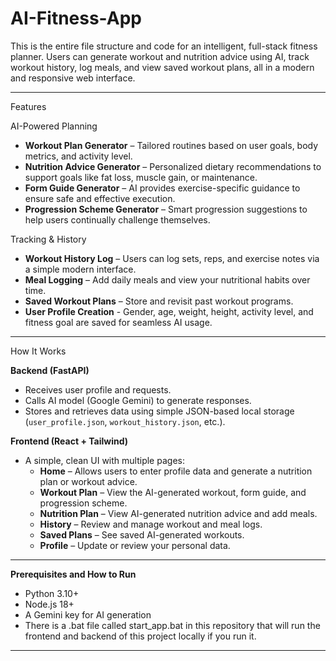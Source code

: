 # AI-Fitness-App
This is the entire file structure and code for an intelligent, full-stack fitness planner. Users can generate workout and nutrition advice using AI, track workout history, log meals, and view saved workout plans, all in a modern and responsive web interface.

---

Features

AI-Powered Planning
- **Workout Plan Generator** – Tailored routines based on user goals, body metrics, and activity level.
- **Nutrition Advice Generator** – Personalized dietary recommendations to support goals like fat loss, muscle gain, or maintenance.
- **Form Guide Generator** – AI provides exercise-specific guidance to ensure safe and effective execution.
- **Progression Scheme Generator** – Smart progression suggestions to help users continually challenge themselves.

Tracking & History
- **Workout History Log** – Users can log sets, reps, and exercise notes via a simple modern interface.
- **Meal Logging** – Add daily meals and view your nutritional habits over time.
- **Saved Workout Plans** – Store and revisit past workout programs.
- **User Profile Creation** - Gender, age, weight, height, activity level, and fitness goal are saved for seamless AI usage.

---

How It Works

**Backend (FastAPI)**
- Receives user profile and requests.
- Calls AI model (Google Gemini) to generate responses.
- Stores and retrieves data using simple JSON-based local storage (`user_profile.json`, `workout_history.json`, etc.).

**Frontend (React + Tailwind)**
- A simple, clean UI with multiple pages:
  - **Home** – Allows users to enter profile data and generate a nutrition plan or workout advice.
  - **Workout Plan** – View the AI-generated workout, form guide, and progression scheme.
  - **Nutrition Plan** – View AI-generated nutrition advice and add meals.
  - **History** – Review and manage workout and meal logs.
  - **Saved Plans** – See saved AI-generated workouts.
  - **Profile** – Update or review your personal data.

---

**Prerequisites and How to Run**
- Python 3.10+
- Node.js 18+
- A Gemini key for AI generation
- There is a .bat file called start_app.bat in this repository that will run the frontend and backend of this project locally if you run it.

---
